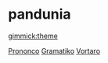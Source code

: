 # pandunia
[gimmick:theme](readable)

[Prononco](prononco.md)
[Gramatiko](gramatiko.md)
[Vortaro](vortaro.md)
